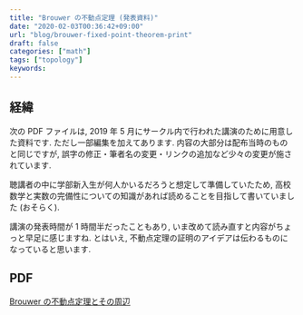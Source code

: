 ```yaml
---
title: "Brouwer の不動点定理 (発表資料)"
date: "2020-02-03T00:36:42+09:00"
url: "blog/brouwer-fixed-point-theorem-print"
draft: false
categories: ["math"]
tags: ["topology"]
keywords:
---
```


## 経緯

次の PDF ファイルは, 2019 年 5 月にサークル内で行われた講演のために用意した資料です. ただし一部編集を加えてあります. 内容の大部分は配布当時のものと同じですが, 誤字の修正・筆者名の変更・リンクの追加など少々の変更が施されています.

聴講者の中に学部新入生が何人かいるだろうと想定して準備していたため, 高校数学と実数の完備性についての知識があれば読めることを目指して書いていました (おそらく).

講演の発表時間が 1 時間半だったこともあり, いま改めて読み直すと内容がちょっと早足に感じますね. とはいえ, 不動点定理の証明のアイデアは伝わるものになっていると思います.

## PDF

[Brouwer の不動点定理とその周辺](https://bucket.ykyki.net/p1/190510_Brouwer-s-fixed-point-theorem-and-related-topics.pdf)
